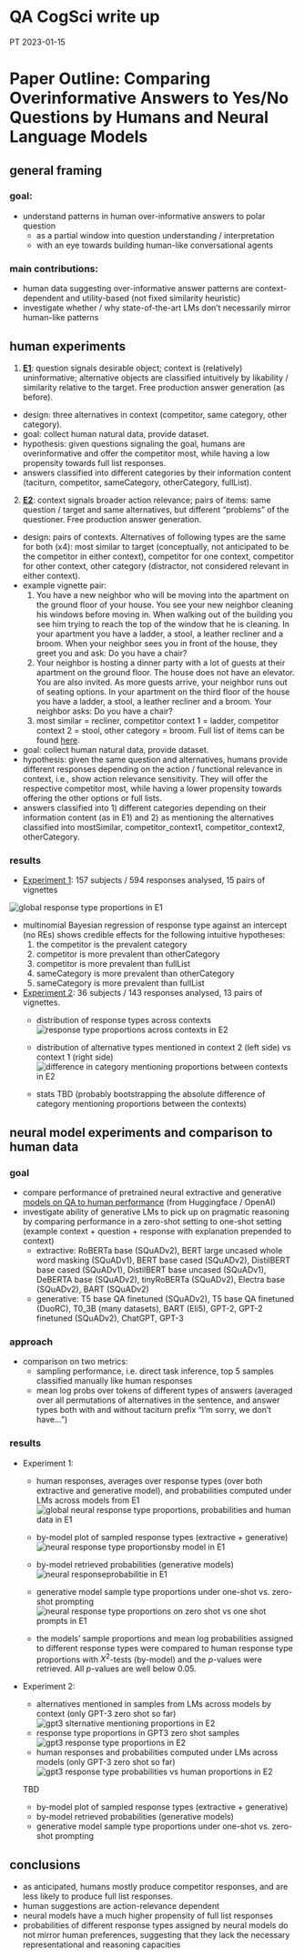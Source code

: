 QA CogSci write up
================
PT
2023-01-15

# Paper Outline: Comparing Overinformative Answers to Yes/No Questions by Humans and Neural Language Models

## general framing

### goal:

- understand patterns in human over-informative answers to polar
  question
  - as a partial window into question understanding / interpretation
  - with an eye towards building human-like conversational agents

### main contributions:

- human data suggesting over-informative answer patterns are
  context-dependent and utility-based (not fixed similarity heuristic)
- investigate whether / why state-of-the-art LMs don’t necessarily
  mirror human-like patterns

## human experiments

1.  [**E1**](https://magpie-ea.github.io/magpie3-qa-overinfo-free-production/experiments/free_production/):
    question signals desirable object; context is (relatively)
    uninformative; alternative objects are classified intuitively by
    likability / similarity relative to the target. Free production
    answer generation (as before).

- design: three alternatives in context (competitor, same category,
  other category).
- goal: collect human natural data, provide dataset.
- hypothesis: given questions signaling the goal, humans are
  overinformative and offer the competitor most, while having a low
  propensity towards full list responses.
- answers classified into different categories by their information
  content (taciturn, competitor, sameCategory, otherCategory, fullList).

2.  [**E2**](https://magpie-ea.github.io/magpie3-qa-overinfo-free-production/experiments/contextSensitive_free_production/):
    context signals broader action relevance; pairs of items: same
    question / target and same alternatives, but different “problems” of
    the questioner. Free production answer generation.

- design: pairs of contexts. Alternatives of following types are the
  same for both (x4): most similar to target (conceptually, not
  anticipated to be the competitor in either context), competitor for
  one context, competitor for other context, other category (distractor,
  not considered relevant in either context).
- example vignette pair:
  1.  You have a new neighbor who will be moving into the apartment on
      the ground floor of your house. You see your new neighbor cleaning
      his windows before moving in. When walking out of the building you
      see him trying to reach the top of the window that he is cleaning.
      In your apartment you have a ladder, a stool, a leather recliner
      and a broom. When your neighbor sees you in front of the house,
      they greet you and ask: Do you have a chair?
  2.  Your neighbor is hosting a dinner party with a lot of guests at
      their apartment on the ground floor. The house does not have an
      elevator. You are also invited. As more guests arrive, your
      neighbor runs out of seating options. In your apartment on the
      third floor of the house you have a ladder, a stool, a leather
      recliner and a broom. Your neighbor asks: Do you have a chair?
  3.  most similar = recliner, competitor context 1 = ladder, competitor
      context 2 = stool, other category = broom. Full list of items can
      be found
      [here](https://github.com/magpie-ea/magpie3-qa-overinfo-free-production/blob/main/experiments/contextSensitive_free_production/trials/trials_split_cogsci_pilot4.csv).
- goal: collect human natural data, provide dataset.
- hypothesis: given the same question and alternatives, humans provide
  different responses depending on the action / functional relevance in
  context, i.e., show action relevance sensitivity. They will offer the
  respective competitor most, while having a lower propensity towards
  offering the other options or full lists.
- answers classified into 1) different categories depending on their
  information content (as in E1) and 2) as mentioning the alternatives
  classified into mostSimilar, competitor_context1, competitor_context2,
  otherCategory.

### results

- [Experiment
  1](https://github.com/magpie-ea/magpie3-qa-overinfo-free-production/blob/main/data%2Banalysis/05_main_free_typing_cogsci_analysis.md):
  157 subjects / 594 responses analysed, 15 pairs of vignettes

![global response type proportions in
E1](05_main_free_typing_cogsci_analysis_files/figure-gfm/unnamed-chunk-8-1.png)

- multinomial Bayesian regression of response type against an intercept
  (no REs) shows credible effects for the following intuitive
  hypotheses:
  1.  the competitor is the prevalent category
  2.  competitor is more prevalent than otherCategory
  3.  competitor is more prevalent than fullList
  4.  sameCategory is more prevalent than otherCategory
  5.  sameCategory is more prevalent than fullList
- [Experiment 2](): 36 subjects / 143 responses analysed, 13 pairs of
  vignettes.
  - distribution of response types across contexts ![response type
    proportions across contexts in
    E2](07_main_contextSensitive_pilot_analysis_files/figure-gfm/unnamed-chunk-7-1.png)

  - distribution of alternative types mentioned in context 2 (left side)
    vs context 1 (right side) ![difference in category mentioning
    proportions between contexts in
    E2](07_main_contextSensitive_pilot_analysis_files/figure-gfm/unnamed-chunk-12-1.png)

  - stats TBD (probably bootstrapping the absolute difference of
    category mentioning proportions between the contexts)

## neural model experiments and comparison to human data

### goal

- compare performance of pretrained neural extractive and generative
  [models on QA to human
  performance](https://github.com/magpie-ea/magpie3-qa-overinfo-free-production/blob/main/data%2Banalysis/06_expt_vs_LLMs_analysis.md)
  (from Huggingface / OpenAI)
- investigate ability of generative LMs to pick up on pragmatic
  reasoning by comparing performance in a zero-shot setting to one-shot
  setting (example context + question + response with explanation
  prepended to context)
  - extractive: RoBERTa base (SQuADv2), BERT large uncased whole word
    masking (SQuADv1), BERT base cased (SQuADv2), DistilBERT base cased
    (SQuADv1), DistilBERT base uncased (SQuADv1), DeBERTA base
    (SQuADv2), tinyRoBERTa (SQuADv2), Electra base (SQuADv2), BART
    (SQuADv2)
  - generative: T5 base QA finetuned (SQuADv2), T5 base QA finetuned
    (DuoRC), T0_3B (many datasets), BART (Eli5), GPT-2, GPT-2 finetuned
    (SQuADv2), ChatGPT, GPT-3

### approach

- comparison on two metrics:
  - sampling performance, i.e. direct task inference, top 5 samples
    classified manually like human responses
  - mean log probs over tokens of different types of answers (averaged
    over all permutations of alternatives in the sentence, and answer
    types both with and without taciturn prefix “I’m sorry, we don’t
    have…”)

### results

- Experiment 1:
  - human responses, averages over response types (over both extractive
    and generative model), and probabilities computed under LMs across
    models from E1 ![global neural response type proportions,
    probabilities and human data in
    E1](06_expt_vs_LLMs_analysis_files/figure-gfm/unnamed-chunk-29-1.png)

  - by-model plot of sampled response types (extractive + generative)
    ![neural response type proportionsby model in
    E1](06_expt_vs_LLMs_analysis_files/figure-gfm/unnamed-chunk-10-1.png)

  - by-model retrieved probabilities (generative models) ![neural
    responseprobabilitie in
    E1](06_expt_vs_LLMs_analysis_files/figure-gfm/unnamed-chunk-23-1.png)

  - generative model sample type proportions under one-shot
    vs. zero-shot prompting ![neural response type proportions on zero
    shot vs one shot prompts in
    E1](06_expt_vs_LLMs_analysis_files/figure-gfm/unnamed-chunk-12-1.png)

  - the models’ sample proportions and mean log probabilities assigned
    to different response types were compared to human response type
    proportions with $X^2$-tests (by-model) and the $p$-values were
    retrieved. All $p$-values are well below 0.05.
- Experiment 2:
  - alternatives mentioned in samples from LMs across models by context
    (only GPT-3 zero shot so far) ![gpt3 slternative mentioning
    proportions in E2](viz/e2_gpt3_samples.png)
  - response type proportions in GPT3 zero shot samples ![gpt3 response
    type proportions in E2](viz/e2_gpt3_categories.png)
  - human responses and probabilities computed under LMs across models
    (only GPT-3 zero shot so far) ![gpt3 response type probabilities vs
    human proportions in E2](viz/e2_scores.png)

  TBD
  - by-model plot of sampled response types (extractive + generative)
  - by-model retrieved probabilities (generative models)
  - generative model sample type proportions under one-shot
    vs. zero-shot prompting

## conclusions

- as anticipated, humans mostly produce competitor responses, and are
  less likely to produce full list responses.
- human suggestions are action-relevance dependent
- neural models have a much higher propensity of full list responses
- probabilities of different response types assigned by neural models do
  not mirror human preferences, suggesting that they lack the necessary
  representational and reasoning capacities
